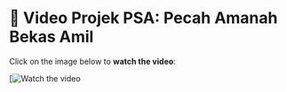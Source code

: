 # 🎥 Video Projek PSA: Pecah Amanah Bekas Amil 

Click on the image below to **watch the video**:

[![Watch the video]([]https://drive.google.com/file/d/1lkKplSGCLUaa__s-FtmUuDDUoaLQjGb1/view)

